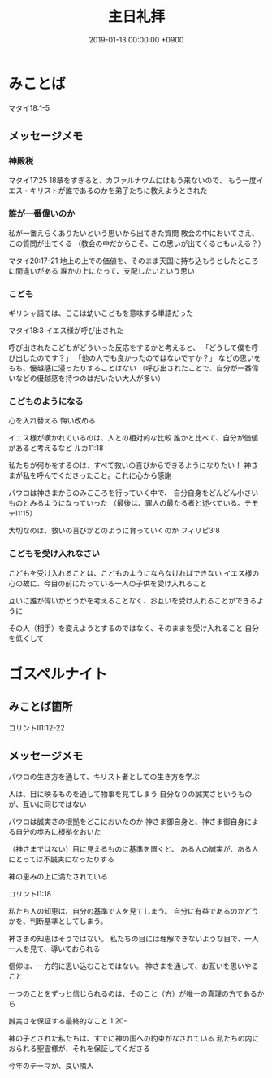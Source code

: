 ﻿---
layout: post
title:  主日礼拝
date:   2019-01-13 00:00:00 +0900
categories: jekyll update
tags:
- jekyll
---

# みことば
マタイ18:1-5

## メッセージメモ
### 神殿税
マタイ17:25
18章をすぎると、カファルナウムにはもう来ないので、
もう一度イエス・キリストが誰であるのかを弟子たちに教えようとされた

### 誰が一番偉いのか
私が一番えらくありたいという思いから出てきた質問
教会の中においてさえ、この質問が出てくる
（教会の中だからこそ、この思いが出てくるともいえる？）

マタイ20:17-21
地上の上での価値を、そのまま天国に持ち込もうとしたところに間違いがある
誰かの上にたって、支配したいという思い

### こども
ギリシャ語では、ここは幼いこどもを意味する単語だった

マタイ18:3
イエス様が呼び出された

呼び出されたこどもがどういった反応をするかと考えると、
「どうして僕を呼び出したのです？」
「他の人でも良かったのではないですか？」
などの思いをもち、優越感に浸ったりすることはない
（呼び出されたことで、自分が一番偉いなどの優越感を持つのはだいたい大人が多い）

### こどものようになる
心を入れ替える
悔い改める

イエス様が嘆かれているのは、人との相対的な比較
誰かと比べて、自分が価値があると考えるなど
ルカ11:18

私たちが何かをするのは、すべて救いの喜びからできるようになりたい！
神さまが私を呼んでくださったこと。これに心から感謝

パウロは神さまからのみこころを行っていく中で、
自分自身をどんどん小さいものとみるようになっていった
（最後は、罪人の最たる者と述べている。テモテⅠ1:15）

大切なのは、救いの喜びがどのように育っていくのか
フィリピ3:8

### こどもを受け入れなさい
こどもを受け入れることは、こどものようにならなければできない
イエス様の心の故に、今目の前にたっている一人の子供を受け入れること

互いに誰が偉いかどうかを考えることなく、お互いを受け入れることができるように

その人（相手）を変えようとするのではなく、そのままを受け入れること
自分を低くして

# ゴスペルナイト
## みことば箇所
コリントⅡ1:12-22

## メッセージメモ
パウロの生き方を通して、キリスト者としての生き方を学ぶ

人は、目に映るものを通して物事を見てしまう
自分なりの誠実さというものが、互いに同じではない

パウロは誠実さの根拠をどこにおいたのか
神さま御自身と、神さま御自身による自分の歩みに根拠をおいた

（神さまではない）目に見えるものに基準を置くと、
ある人の誠実が、ある人にとっては不誠実になったりする

神の恵みの上に満たされている

コリントⅠ1:18

私たち人の知恵は、自分の基準で人を見てしまう。
自分に有益であるのかどうかを、判断基準としてしまう。

神さまの知恵はそうではない。
私たちの目には理解できないような目で、一人一人を見て、導いておられる

信仰は、一方的に思い込むことではない。
神さまを通して、お互いを思いやること

一つのことをずっと信じられるのは、そのこと（方）が唯一の真理の方であるから

誠実さを保証する最終的なこと
1:20-

神の子とされた私たちは、すでに神の国への約束がなされている
私たちの内におられる聖霊様が、それを保証してくださる

今年のテーマが、良い隣人
